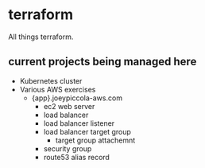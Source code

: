 # terraform

All things terraform.

## current projects being managed here

- Kubernetes cluster
- Various AWS exercises
  - {app}.joeypiccola-aws.com
    - ec2 web server
    - load balancer
    - load balancer listener
    - load balancer target group
      - target group attachemnt
    - security group
    - route53 alias record
